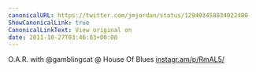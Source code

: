 ```yaml
---
canonicalURL: https://twitter.com/jmjordan/status/129403458834022400
ShowCanonicalLink: true
CanonicalLinkText: View original on
date: 2011-10-27T03:46:03+00:00
---
```

O.A.R. with @gamblingcat  @ House Of Blues [instagr.am/p/RmAL5/](http://instagr.am/p/RmAL5/)
